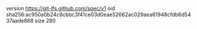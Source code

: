 version https://git-lfs.github.com/spec/v1
oid sha256:ac950a0b24c6cbbc3f41ce03d0eae52662ac029aea61948cfdb6d5437aade868
size 280
